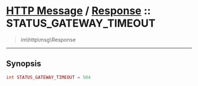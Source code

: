 # [HTTP Message](http.md) / [Response](http-Response.md) :: STATUS_GATEWAY_TIMEOUT
 > im\http\msg\Response
____

## Synopsis
```php
int STATUS_GATEWAY_TIMEOUT = 504
```
